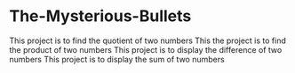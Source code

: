 # The-Mysterious-Bullets

This project is to find the quotient of two numbers
This the project is to find the product of two numbers
This project is to display the difference of two numbers
This project is to display the sum of two numbers